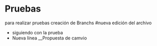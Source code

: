 # Pruebas
para realizar pruebas 
creación de Branchs
#nueva edición del archivo
- siguiendo con la prueba
- Nueva línea
__Propuesta de camvio
